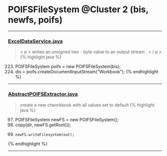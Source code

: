 # POIFSFileSystem @Cluster 2 (bis, newfs, poifs)

***

### [ExcelDataService.java](https://searchcode.com/codesearch/view/92669291/)
> < p > writes an unsigned two - byte value to an output stream . < / p > 
{% highlight java %}
223. POIFSFileSystem poifs = new POIFSFileSystem(bis);
225. dis = poifs.createDocumentInputStream("Workbook");
{% endhighlight %}

***

### [AbstractPOIFSExtractor.java](https://searchcode.com/codesearch/view/111785564/)
> create a new ctworkbook with all values set to default 
{% highlight java %}
97. POIFSFileSystem newFS = new POIFSFileSystem();
98. copy(dir, newFS.getRoot());
103.     newFS.writeFilesystem(out);
{% endhighlight %}

***

